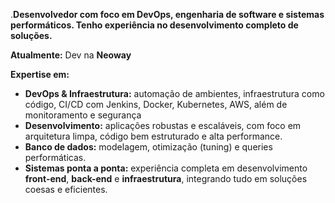 .**Desenvolvedor com foco em DevOps, engenharia de software e sistemas performáticos. Tenho experiência no desenvolvimento completo de soluções.**
  
**Atualmente:** Dev na **Neoway**

**Expertise em:**

- **DevOps & Infraestrutura:** automação de ambientes, infraestrutura como código, CI/CD com Jenkins, Docker, Kubernetes, AWS, além de monitoramento e segurança
- **Desenvolvimento:** aplicações robustas e escaláveis, com foco em arquitetura limpa, código bem estruturado e alta performance.
- **Banco de dados:** modelagem, otimização (tuning) e queries performáticas.
- **Sistemas ponta a ponta:** experiência completa em desenvolvimento **front-end**, **back-end** e **infraestrutura**, integrando tudo em soluções coesas e eficientes.
